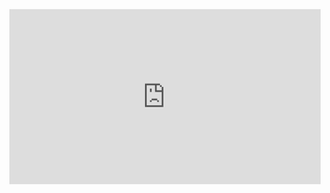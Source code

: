 



<iframe width="560" height="315" src="https://www.youtube.com/embed/5OL8XoMMOfA" frameborder="0" allow="accelerometer; autoplay; encrypted-media; gyroscope; picture-in-picture" allowfullscreen></iframe>
